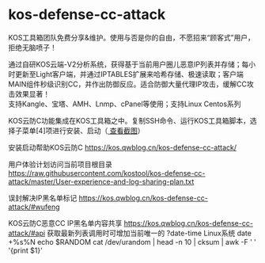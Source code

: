 # kos-defense-cc-attack<br>
<p>KOS工具箱团队免费分享&维护。使用与否是你的自由，不愿招来“顾客式”用户，拒绝无脑喷子！</p>
<p>通过自研KOS云端-V2分析系统，获得基于当前用户圈儿恶意IP列表并存储；每小时更新至Light客户端，并通过IPTABLES扩展来哈希存储、极速读取；客户端MAIN组件秒级识别CC，并作出防御反应。适合防御大量代理IP攻击，缓解CC攻击效果显著！<br>
支持Kangle、宝塔、AMH、Lnmp、cPanel等使用；支持Linux Centos系列</p>

KOS云防C功能集成在KOS工具箱之中。复制SSH命令、运行KOS工具箱脚本，选择子菜单[4]项进行安装、启动（<a href="https://kostool.cn/screenshot/20181226190318.jpg" target="_blank"><i class="fa fa-file-image-o"></i>&nbsp;查看截图</a>）

安装启动帮助KOS云防C https://kos.qwblog.cn/kos-defense-cc-attack/

用户体验计划访问当前项目根目录 https://raw.githubusercontent.com/kostool/kos-defense-cc-attack/master/User-experience-and-log-sharing-plan.txt

误封解决IP黑名单标记 https://kos.qwblog.cn/kos-defense-cc-attack/#wufeng

KOS云防C恶意CC IP黑名单内容共享 https://kos.qwblog.cn/kos-defense-cc-attack/#api
获取最新列表调用时可增加当前唯一的 ?date-time
Linux系统 date +%s%N echo 
 $RANDOM 
 cat /dev/urandom | head -n 10 | cksum | awk -F ' ' '{print $1}'
